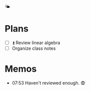 🌤️

# Plans

- [ ] ⏫ Review linear algebra
- [ ] Organize class notes

# Memos

- 07:53 Haven't reviewed enough. 😨